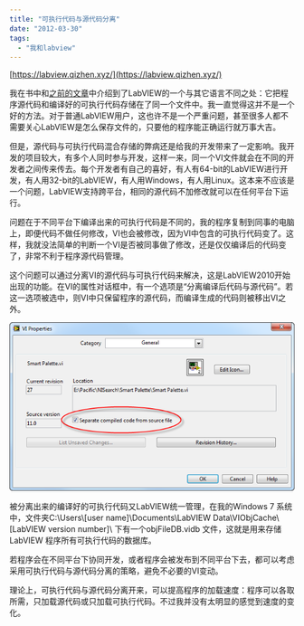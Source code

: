 ```yaml
---
title: "可执行代码与源代码分离"
date: "2012-03-30"
tags: 
  - "我和labview"
---
```


[https://labview.qizhen.xyz/](https://labview.qizhen.xyz/)

我在书中和[之前的文章](http://ruanqizhen.wordpress.com/2006/07/03/labview-%E6%98%AF%E7%BC%96%E8%AF%91%E5%9E%8B%E8%AF%AD%E8%A8%80%E8%BF%98%E6%98%AF%E8%A7%A3%E9%87%8A%E5%9E%8B%E8%AF%AD%E8%A8%80/)中介绍到了LabVIEW的一个与其它语言不同之处：它把程序源代码和编译好的可执行代码存储在了同一个文件中。我一直觉得这并不是一个好的方法。对于普通LabVIEW用户，这也许不是一个严重问题，甚至很多人都不需要关心LabVIEW是怎么保存文件的，只要他的程序能正确运行就万事大吉。

但是，源代码与可执行代码混合存储的弊病还是给我的开发带来了一定影响。我开发的项目较大，有多个人同时参与开发，这样一来，同一个VI文件就会在不同的开发者之间传来传去。每个开发者有自己的喜好，有人有64-bit的LabVIEW进行开发，有人用32-bit的LabVIEW，有人用Windows，有人用Linux。这本来不应该是一个问题，LabVIEW支持跨平台，相同的源代码不加修改就可以在任何平台下运行。

问题在于不同平台下编译出来的可执行代码是不同的，我的程序复制到同事的电脑上，即便代码不做任何修改，VI也会被修改，因为VI中包含的可执行代码变了。这样，我就没法简单的判断一个VI是否被同事做了修改，还是仅仅编译后的代码变了，非常不利于程序源代码管理。

这个问题可以通过分离VI的源代码与可执行代码来解决，这是LabVIEW2010开始出现的功能。在VI的属性对话框中，有一个选项是“分离编译后代码与源代码”。若这一选项被选中，则VI中只保留程序的源代码，而编译生成的代码则被移出VI之外。

![image](images/image1.png "image")

被分离出来的编译好的可执行代码又LabVIEW统一管理，在我的Windows 7 系统中，文件夹C:\\Users\\\[user name\]\\Documents\\LabVIEW Data\\VIObjCache\\\[LabVIEW version number\]\\ 下有一个objFileDB.vidb 文件，这就是用来存储LabVIEW 程序所有可执行代码的数据库。

若程序会在不同平台下协同开发，或者程序会被发布到不同平台下去，都可以考虑采用可执行代码与源代码分离的策略，避免不必要的VI变动。

理论上，可执行代码与源代码分离开来，可以提高程序的加载速度：程序可以各取所需，只加载源代码或只加载可执行代码。不过我并没有太明显的感觉到速度的变化。

